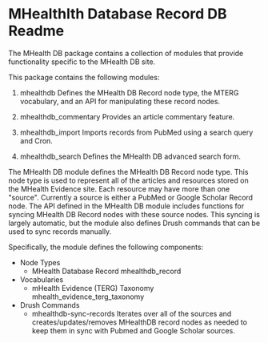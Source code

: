 MHealthlth Database Record DB Readme
====================================

The MHealth DB package contains a collection of modules that provide
functionality specific to the MHealth DB site.

This package contains the following modules:

  1. mhealthdb
     Defines the MHealth DB Record node type, the MTERG vocabulary, and
     an API for manipulating these record nodes. 

  2. mhealthdb_commentary
     Provides an article commentary feature.

  3. mhealthdb_import
     Imports records from PubMed using a search query and Cron.

  4. mhealthdb_search
     Defines the MHealth DB advanced search form.

The MHealth DB module defines the MHealth DB Record node type. This
node type is used to represent all of the articles and resources
stored on the MHealth Evidence site. Each resource may have more than
one "source". Currently a source is either a PubMed or Google Scholar
Record node. The API defined in the MHealth DB module includes
functions for syncing MHealth DB Record nodes with these source nodes.
This syncing is largely automatic, but the module also defines Drush
commands that can be used to sync records manually.

Specifically, the module defines the following components:

  * Node Types
    * MHealth Database Record
      mhealthdb_record
  * Vocabularies
    * mHealth Evidence (TERG) Taxonomy
      mhealth_evidence_terg_taxonomy
  * Drush Commands
    * mhealthdb-sync-records
      Iterates over all of the sources and creates/updates/removes
      MHealthDB record nodes as needed to keep them in sync with Pubmed
      and Google Scholar sources.

